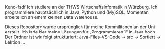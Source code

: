 Keno-fsdf
Ich studiere an der THWS Wirtschaftsinfomatik in Würzburg.
Ich programmiere hauptsächlich in Java, Python und (My)SQL.
Momentan arbeite ich an einem kleinen Data Warehouse.

Dieses Repository wurde ursprünglich für meine Kommilitonen an der Uni erstellt. Ich lade hier meine Lösungen für „Programmieren 1“ in Java hoch. 
Der Ordner ist wie folgt strukturiert:
Java-Files-VS-Code → src → Sortiert → Lektion ...



